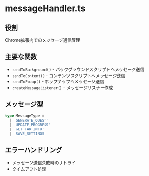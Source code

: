 # messageHandler.ts

## 役割
Chrome拡張内でのメッセージ通信管理

## 主要な関数
- `sendToBackground()` - バックグラウンドスクリプトへメッセージ送信
- `sendToContent()` - コンテンツスクリプトへメッセージ送信
- `sendToPopup()` - ポップアップへメッセージ送信
- `createMessageListener()` - メッセージリスナー作成

## メッセージ型
```typescript
type MessageType = 
  | 'GENERATE_QUEST'
  | 'UPDATE_PROGRESS' 
  | 'GET_TAB_INFO'
  | 'SAVE_SETTINGS'
```

## エラーハンドリング
- メッセージ送信失敗時のリトライ
- タイムアウト処理